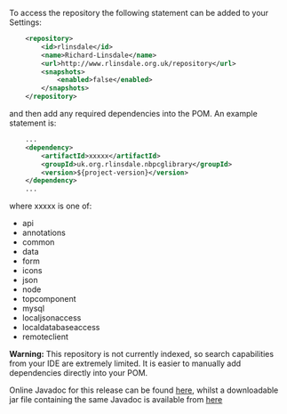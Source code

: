 To access the repository the following statement can be added to your Settings:

~~~ xml
    <repository>
        <id>rlinsdale</id>
        <name>Richard-Linsdale</name>
        <url>http://www.rlinsdale.org.uk/repository</url>
        <snapshots>
            <enabled>false</enabled>
        </snapshots>
    </repository>
~~~

and then add any required dependencies into the POM.  An example statement is:

~~~ xml
    ...
    <dependency>
        <artifactId>xxxxx</artifactId>
        <groupId>uk.org.rlinsdale.nbpcglibrary</groupId>
        <version>${project-version}</version>
    </dependency>
    ...
~~~

where xxxxx is one of:

  * api
  * annotations
  * common
  * data
  * form
  * icons
  * json
  * node
  * topcomponent
  * mysql
  * localjsonaccess
  * localdatabaseaccess
  * remoteclient

**Warning:** This repository is not currently indexed,
so search capabilities from
your IDE are extremely limited.  It is easier to manually add
dependencies directly into your POM.

Online Javadoc for this release can be found
[here](javadoc/index.html),
whilst a downloadable jar file containing the same Javadoc is available from
[here](http://www.rlinsdale.org.uk/repository/uk/org/rlinsdale/nbpcglibrary/${project-version}/nbpcglibrary-${project-version}-javadoc.jar)



